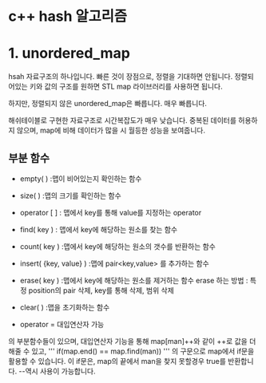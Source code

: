 # c++ hash 알고리즘

# 1. unordered_map

hsah 자료구조의 하나입니다. 빠른 것이 장점으로, 정렬을 기대하면 안됩니다. 정렬되어있는 키와 값의 구조를 원하면 STL map 라이브러리를 사용하면 됩니다.

하지만, 정렬되지 않은 unordered_map은 빠릅니다. 매우 빠릅니다.

해쉬테이블로 구현한 자료구조로 시간복잡도가 매우 낮습니다. 중복된 데이터를 허용하지 않으며, map에 비해 데이터가 많을 시 월등한 성능을 보여줍니다.

## 부분 함수

- empty( ) :맵이 비어있는지 확인하는 함수

- size( ) :맵의 크기를 확인하는 함수

- operator [ ] : 맵에서 key를 통해 value를 지정하는 operator

- find( key ) : 맵에서 key에 해당하는 원소를 찾는 함수

- count( key ) :맵에서 key에 해당하는 원소의 갯수를 반환하는 함수

- insert( {key, value} ) :맵에 pair<key,value> 를 추가하는 함수

- erase( key ) :맵에서 key에 해당하는 원소를 제거하는 함수
erase 하는 방법 : 특정 position의 pair 삭제, key를 통해 삭제, 범위 삭제

- clear( ) :맵을 초기화하는 함수
 
- operator = 대입연산자 가능

의 부분함수들이 있으며, 대입연산자 기능을 통해 map[man]++와 같이 ++로 값을 더해줄 수 있고,
'''
if(map.end() == map.find(man))
'''
의 구문으로 map에서 if문을 활용할 수 있습니다. 이 if문은, map의 끝에서 man을 찾지 못할경우 true를 반환합니다.
--역시 사용이 가능합니다.

